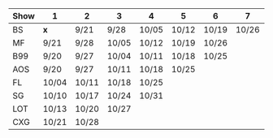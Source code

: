 
| Show | 1    | 2    | 3    | 4    | 5    | 6    | 7    | 8    | 9    | 10   | 11   | 12   | 13   | 14   | 15   | 16   | 17   | 18   | 19   | 20   | 21   | 22   | 23   |
|------|------|------|------|------|------|------|------|------|------|------|------|------|------|------|------|------|------|------|------|------|------|------|------|
| BS   | **x** | 9/21  | 9/28  | 10/05 | 10/12 | 10/19 | 10/26 | | | | | | | | | | | | | | | | |
| MF   | 9/21  | 9/28  | 10/05 | 10/12 | 10/19 | 10/26 | | | | | | | | | | | | | | | | |
| B99  | 9/20  | 9/27  | 10/04 | 10/11 | 10/18 | 10/25 | | | | | | | | | | | | | | | | | |
| AOS  | 9/20  | 9/27  | 10/11 | 10/18 | 10/25 | | | | | | | | | | | | | | | | | | |
| FL   | 10/04 | 10/11 | 10/18 | 10/25 | | | | | | | | | | | | | | | | | | | |
| SG   | 10/10 | 10/17 | 10/24 | 10/31 | | | | | | | | | | | | | | | | | | | |
| LOT  | 10/13 | 10/20 | 10/27 | | | | | | | | | | | | | | | | | | | | |
| CXG  | 10/21 | 10/28 | | | | | | | | | | | | | | | | | | | | | |


